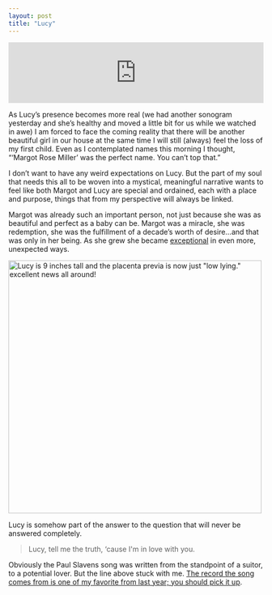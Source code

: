 ```yaml
---
layout: post
title: "Lucy"
---
```


<iframe style="border: 0; width: 100%; height: 120px;" src="https://bandcamp.com/EmbeddedPlayer/album=272707049/size=large/bgcol=ffffff/linkcol=0687f5/tracklist=false/artwork=small/track=2940752215/transparent=true/" seamless><a href="http://pslavens.bandcamp.com/album/alphabet-girls">Alphabet Girls by pslavens</a></iframe>

As Lucy&rsquo;s presence becomes more real (we had another sonogram yesterday and she&rsquo;s healthy and moved a little bit for us while we watched in awe) I am forced to face the coming reality that there will be another beautiful girl in our house at the same time I will still (always) feel the loss of my first child. Even as I contemplated names this morning I thought, &ldquo;&lsquo;Margot Rose Miller&rsquo; was the perfect name. You can&rsquo;t top that.&rdquo; 

I don&rsquo;t want to have any weird expectations on Lucy. But the part of my soul that needs this all to be woven into a mystical, meaningful narrative wants to feel like both Margot and Lucy are special and ordained, each with a place and purpose, things that from my perspective will always be linked.

Margot was already such an important person, not just because she was as beautiful and perfect as a baby can be. Margot was a miracle, she was redemption, she was the fulfillment of a decade&rsquo;s worth of desire&hellip;and that was only in her being. As she grew she became [exceptional]({{site.baseurl}}/2010/09/08/glue/) in even more, unexpected ways.

<a href="http://www.flickr.com/photos/carissabyers/5954520607/" title="Lucy is 9 inches tall and the placenta previa is now just &quot;low lying.&quot; excellent news all around! by carissabyers, on Flickr"><img src="http://farm7.static.flickr.com/6028/5954520607_a8cc8ee16c.jpg" width="500" height="500" alt="Lucy is 9 inches tall and the placenta previa is now just &quot;low lying.&quot; excellent news all around!"></a>

Lucy is somehow part of the answer to the question that will never be answered completely.

> Lucy, tell me the truth, &lsquo;cause I'm in love with you.

<p class="postscript">Obviously the Paul Slavens song was written from the standpoint of a suitor, to a potential lover. But the line above stuck with me. <a href="https://pslavens.bandcamp.com/album/alphabet-girls">The record the song comes from is one of my favorite from last year; you should pick it up</a>.</p>
